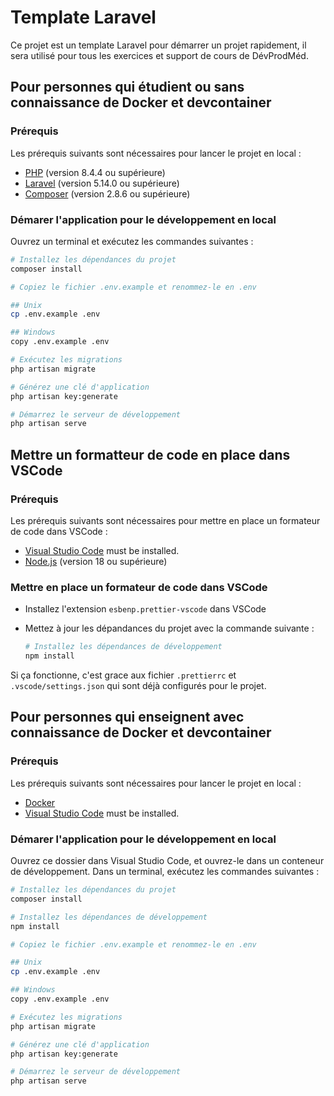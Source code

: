 # Template Laravel

Ce projet est un template Laravel pour démarrer un projet rapidement, il sera
utilisé pour tous les exercices et support de cours de DévProdMéd.

## Pour personnes qui étudient ou sans connaissance de Docker et devcontainer

### Prérequis

Les prérequis suivants sont nécessaires pour lancer le projet en local :

- [PHP](https://www.php.net/downloads) (version 8.4.4 ou supérieure)
- [Laravel](https://laravel.com/docs/8.x/installation) (version 5.14.0 ou
  supérieure)
- [Composer](https://getcomposer.org/download/) (version 2.8.6 ou supérieure)

### Démarer l'application pour le développement en local

Ouvrez un terminal et exécutez les commandes suivantes :

```bash
# Installez les dépendances du projet
composer install

# Copiez le fichier .env.example et renommez-le en .env

## Unix
cp .env.example .env

## Windows
copy .env.example .env

# Exécutez les migrations
php artisan migrate

# Générez une clé d'application
php artisan key:generate

# Démarrez le serveur de développement
php artisan serve
```

## Mettre un formatteur de code en place dans VSCode

### Prérequis

Les prérequis suivants sont nécessaires pour mettre en place un formateur de
code dans VSCode :

- [Visual Studio Code](https://code.visualstudio.com/download) must be
  installed.
- [Node.js](https://nodejs.org/en/download/) (version 18 ou supérieure)

### Mettre en place un formateur de code dans VSCode

- Installez l'extension `esbenp.prettier-vscode` dans VSCode
- Mettez à jour les dépandances du projet avec la commande suivante :

  ```bash
  # Installez les dépendances de développement
  npm install
  ```

Si ça fonctionne, c'est grace aux fichier `.prettierrc` et
`.vscode/settings.json` qui sont déjà configurés pour le projet.

## Pour personnes qui enseignent avec connaissance de Docker et devcontainer

### Prérequis

Les prérequis suivants sont nécessaires pour lancer le projet en local :

- [Docker](https://docs.docker.com/get-docker/)
- [Visual Studio Code](https://code.visualstudio.com/download) must be
  installed.

### Démarer l'application pour le développement en local

Ouvrez ce dossier dans Visual Studio Code, et ouvrez-le dans un conteneur de
développement. Dans un terminal, exécutez les commandes suivantes :

```bash
# Installez les dépendances du projet
composer install

# Installez les dépendances de développement
npm install

# Copiez le fichier .env.example et renommez-le en .env

## Unix
cp .env.example .env

## Windows
copy .env.example .env

# Exécutez les migrations
php artisan migrate

# Générez une clé d'application
php artisan key:generate

# Démarrez le serveur de développement
php artisan serve
```

